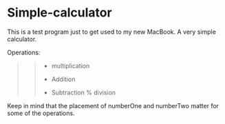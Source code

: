 # Simple-calculator

This is a test program just to get used to my new MacBook. A very simple calculator.

Operations:
>> * multiplication
>> + Addition
>> - Subtraction
>> % division

Keep in mind that the placement of numberOne and numberTwo matter for some of the operations.